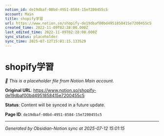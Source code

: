 ```yaml
---
notion_id: de19dbaf-00bd-4951-8584-15e7200455c5
account: Main
title: shopify学習
url: https://www.notion.so/shopify-de19dbaf00bd4951858415e7200455c5
created_time: 2022-11-09T02:28:00.000Z
last_edited_time: 2022-11-09T02:28:00.000Z
sync_status: placeholder
sync_time: 2025-07-12T15:01:15.133529
---
```


# shopify学習

*🔄 This is a placeholder file from Notion Main account.*

**Original URL**: https://www.notion.so/shopify-de19dbaf00bd4951858415e7200455c5

**Status**: Content will be synced in a future update.

**Page ID**: `de19dbaf-00bd-4951-8584-15e7200455c5`

---

*Generated by Obsidian-Notion sync at 2025-07-12 15:01:15*
